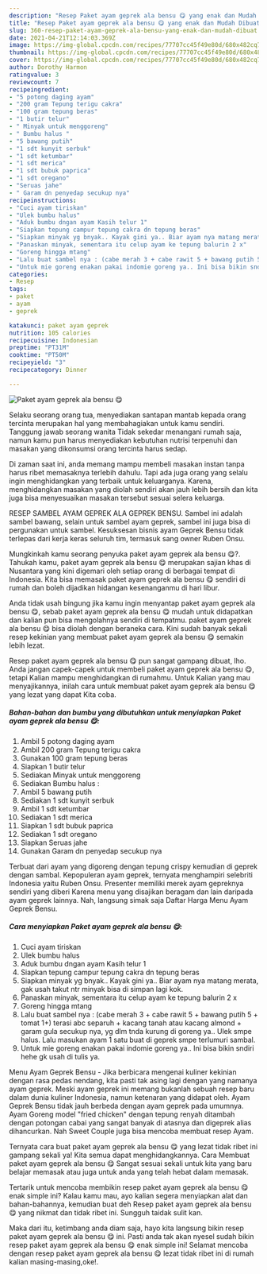 ```yaml
---
description: "Resep Paket ayam geprek ala bensu 😋 yang enak dan Mudah Dibuat"
title: "Resep Paket ayam geprek ala bensu 😋 yang enak dan Mudah Dibuat"
slug: 360-resep-paket-ayam-geprek-ala-bensu-yang-enak-dan-mudah-dibuat
date: 2021-04-21T12:14:03.369Z
image: https://img-global.cpcdn.com/recipes/77707cc45f49e80d/680x482cq70/paket-ayam-geprek-ala-bensu-😋-foto-resep-utama.jpg
thumbnail: https://img-global.cpcdn.com/recipes/77707cc45f49e80d/680x482cq70/paket-ayam-geprek-ala-bensu-😋-foto-resep-utama.jpg
cover: https://img-global.cpcdn.com/recipes/77707cc45f49e80d/680x482cq70/paket-ayam-geprek-ala-bensu-😋-foto-resep-utama.jpg
author: Dorothy Harmon
ratingvalue: 3
reviewcount: 7
recipeingredient:
- "5 potong daging ayam"
- "200 gram Tepung terigu cakra"
- "100 gram tepung beras"
- "1 butir telur"
- " Minyak untuk menggoreng"
- " Bumbu halus "
- "5 bawang putih"
- "1 sdt kunyit serbuk"
- "1 sdt ketumbar"
- "1 sdt merica"
- "1 sdt bubuk paprica"
- "1 sdt oregano"
- "Seruas jahe"
- " Garam dn penyedap secukup nya"
recipeinstructions:
- "Cuci ayam tiriskan"
- "Ulek bumbu halus"
- "Aduk bumbu dngan ayam Kasih telur 1"
- "Siapkan tepung campur tepung cakra dn tepung beras"
- "Siapkan minyak yg bnyak.. Kayak gini ya.. Biar ayam nya matang merata, gak usah takut ntr minyak bisa di simpan lagi kok."
- "Panaskan minyak, sementara itu celup ayam ke tepung balurin 2 x"
- "Goreng hingga mtang"
- "Lalu buat sambel nya : (cabe merah 3 + cabe rawit 5 + bawang putih 5 + tomat 1+) terasi abc separuh + kacang tanah atau kacang almond + garam gula secukup nya, yg dlm tnda kurung di goreng ya.. Ulek smpe halus. Lalu masukan ayam 1 satu buat di geprek smpe terlumuri sambal."
- "Untuk mie goreng enakan pakai indomie goreng ya.. Ini bisa bikin sndiri hehe gk usah di tulis ya."
categories:
- Resep
tags:
- paket
- ayam
- geprek

katakunci: paket ayam geprek 
nutrition: 105 calories
recipecuisine: Indonesian
preptime: "PT31M"
cooktime: "PT50M"
recipeyield: "3"
recipecategory: Dinner

---
```



![Paket ayam geprek ala bensu 😋](https://img-global.cpcdn.com/recipes/77707cc45f49e80d/680x482cq70/paket-ayam-geprek-ala-bensu-😋-foto-resep-utama.jpg)

Selaku seorang orang tua, menyediakan santapan mantab kepada orang tercinta merupakan hal yang membahagiakan untuk kamu sendiri. Tanggung jawab seorang  wanita Tidak sekedar menangani rumah saja, namun kamu pun harus menyediakan kebutuhan nutrisi terpenuhi dan masakan yang dikonsumsi orang tercinta harus sedap.

Di zaman  saat ini, anda memang mampu membeli masakan instan tanpa harus ribet memasaknya terlebih dahulu. Tapi ada juga orang yang selalu ingin menghidangkan yang terbaik untuk keluarganya. Karena, menghidangkan masakan yang diolah sendiri akan jauh lebih bersih dan kita juga bisa menyesuaikan masakan tersebut sesuai selera keluarga. 

RESEP SAMBEL AYAM GEPREK ALA GEPREK BENSU. Sambel ini adalah sambel bawang, selain untuk sambel ayam geprek, sambel ini juga bisa di pergunakan untuk sambel. Kesuksesan bisnis ayam Geprek Bensu tidak terlepas dari kerja keras seluruh tim, termasuk sang owner Ruben Onsu.

Mungkinkah kamu seorang penyuka paket ayam geprek ala bensu 😋?. Tahukah kamu, paket ayam geprek ala bensu 😋 merupakan sajian khas di Nusantara yang kini digemari oleh setiap orang di berbagai tempat di Indonesia. Kita bisa memasak paket ayam geprek ala bensu 😋 sendiri di rumah dan boleh dijadikan hidangan kesenanganmu di hari libur.

Anda tidak usah bingung jika kamu ingin menyantap paket ayam geprek ala bensu 😋, sebab paket ayam geprek ala bensu 😋 mudah untuk didapatkan dan kalian pun bisa mengolahnya sendiri di tempatmu. paket ayam geprek ala bensu 😋 bisa diolah dengan beraneka cara. Kini sudah banyak sekali resep kekinian yang membuat paket ayam geprek ala bensu 😋 semakin lebih lezat.

Resep paket ayam geprek ala bensu 😋 pun sangat gampang dibuat, lho. Anda jangan capek-capek untuk membeli paket ayam geprek ala bensu 😋, tetapi Kalian mampu menghidangkan di rumahmu. Untuk Kalian yang mau menyajikannya, inilah cara untuk membuat paket ayam geprek ala bensu 😋 yang lezat yang dapat Kita coba.

<!--inarticleads1-->

##### Bahan-bahan dan bumbu yang dibutuhkan untuk menyiapkan Paket ayam geprek ala bensu 😋:

1. Ambil 5 potong daging ayam
1. Ambil 200 gram Tepung terigu cakra
1. Gunakan 100 gram tepung beras
1. Siapkan 1 butir telur
1. Sediakan  Minyak untuk menggoreng
1. Sediakan  Bumbu halus :
1. Ambil 5 bawang putih
1. Sediakan 1 sdt kunyit serbuk
1. Ambil 1 sdt ketumbar
1. Sediakan 1 sdt merica
1. Siapkan 1 sdt bubuk paprica
1. Sediakan 1 sdt oregano
1. Siapkan Seruas jahe
1. Gunakan  Garam dn penyedap secukup nya


Terbuat dari ayam yang digoreng dengan tepung crispy kemudian di geprek dengan sambal. Kepopuleran ayam geprek, ternyata menghampiri selebriti Indonesia yaitu Ruben Onsu. Presenter memiliki merek ayam gepreknya sendiri yang diberi Karena menu yang disajikan beragam dan lain daripada ayam geprek lainnya. Nah, langsung simak saja Daftar Harga Menu Ayam Geprek Bensu. 

<!--inarticleads2-->

##### Cara menyiapkan Paket ayam geprek ala bensu 😋:

1. Cuci ayam tiriskan
1. Ulek bumbu halus
1. Aduk bumbu dngan ayam Kasih telur 1
1. Siapkan tepung campur tepung cakra dn tepung beras
1. Siapkan minyak yg bnyak.. Kayak gini ya.. Biar ayam nya matang merata, gak usah takut ntr minyak bisa di simpan lagi kok.
1. Panaskan minyak, sementara itu celup ayam ke tepung balurin 2 x
1. Goreng hingga mtang
1. Lalu buat sambel nya : (cabe merah 3 + cabe rawit 5 + bawang putih 5 + tomat 1+) terasi abc separuh + kacang tanah atau kacang almond + garam gula secukup nya, yg dlm tnda kurung di goreng ya.. Ulek smpe halus. Lalu masukan ayam 1 satu buat di geprek smpe terlumuri sambal.
1. Untuk mie goreng enakan pakai indomie goreng ya.. Ini bisa bikin sndiri hehe gk usah di tulis ya.


Menu Ayam Geprek Bensu - Jika berbicara mengenai kuliner kekinian dengan rasa pedas nendang, kita pasti tak asing lagi dengan yang namanya ayam geprek. Meski ayam geprek ini memang bukanlah sebuah resep baru dalam dunia kuliner Indonesia, namun ketenaran yang didapat oleh. Ayam Geprek Bensu tidak jauh berbeda dengan ayam geprek pada umumnya. Ayam Goreng model &#34;fried chicken&#34; dengan tepung renyah ditambah dengan potongan cabai yang sangat banyak di atasnya dan digeprek alias dihancurkan. Nah Sweet Couple juga bisa mencoba membuat resep Ayam. 

Ternyata cara buat paket ayam geprek ala bensu 😋 yang lezat tidak ribet ini gampang sekali ya! Kita semua dapat menghidangkannya. Cara Membuat paket ayam geprek ala bensu 😋 Sangat sesuai sekali untuk kita yang baru belajar memasak atau juga untuk anda yang telah hebat dalam memasak.

Tertarik untuk mencoba membikin resep paket ayam geprek ala bensu 😋 enak simple ini? Kalau kamu mau, ayo kalian segera menyiapkan alat dan bahan-bahannya, kemudian buat deh Resep paket ayam geprek ala bensu 😋 yang nikmat dan tidak ribet ini. Sungguh taidak sulit kan. 

Maka dari itu, ketimbang anda diam saja, hayo kita langsung bikin resep paket ayam geprek ala bensu 😋 ini. Pasti anda tak akan nyesel sudah bikin resep paket ayam geprek ala bensu 😋 enak simple ini! Selamat mencoba dengan resep paket ayam geprek ala bensu 😋 lezat tidak ribet ini di rumah kalian masing-masing,oke!.


